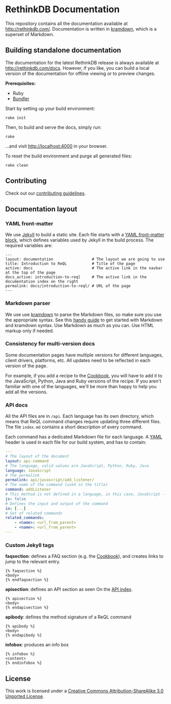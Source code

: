 # RethinkDB Documentation #

This repository contains all the documentation available at <http://rethinkdb.com/>. Documentation is written in [kramdown](http://kramdown.gettalong.org/), which is a superset of Markdown.

## Building standalone documentation ##

The documentation for the latest RethinkDB release is always available at <http://rethinkdb.com/docs>. However, if you like, you can build a local version of the documentation for offline viewing or to preview changes.

__Prerequisites:__
  - Ruby
  - [Bundler](http://bundler.io/)

Start by setting up your build environment:

```
rake init
```

Then, to build and serve the docs, simply run:

```
rake
```

...and visit <http://localhost:4000> in your browser.

To reset the build environment and purge all generated files:

```
rake clean
```

## Contributing ##

Check out our [contributing guidelines](https://github.com/rethinkdb/docs/blob/master/CONTRIBUTING.md).

## Documentation layout ##

### YAML front-matter ###

We use [Jekyll](http://jekyllrb.com/) to build a static site. Each file starts with a [YAML front-matter block](http://jekyllrb.com/docs/frontmatter/), which defines variables used by Jekyll in the build process. The required variables are:

```
---
layout: documentation                 # The layout we are going to use
title: Introduction to ReQL           # Title of the page
active: docs                          # The active link in the navbar at the top of the page
docs_active: introduction-to-reql     # The active link in the documentation index on the right
permalink: docs/introduction-to-reql/ # URL of the page
---
```

### Markdown parser ###

We use use [kramdown](http://kramdown.gettalong.org/) to parse the Markdown files, so make sure you use the appropriate syntax. See this [handy guide](http://kramdown.gettalong.org/quickref.html) to get started with Markdown and kramdown syntax. Use Markdown as much as you can. Use HTML markup only if needed.

### Consistency for multi-version docs ###

Some documentation pages have multiple versions for different languages, client drivers, platforms, etc. All updates need to be reflected in each version of the page.

For example, if you add a recipe to the [Cookbook](http://rethinkdb.com/docs/cookbook/javascript/), you will have to add it to the JavaScript, Python, Java and Ruby versions of the recipe. If you aren't familiar with one of the languages, we'll be more than happy to help you add all the versions.

### API docs ###

All the API files are in `/api`. Each language has its own directory, which means that ReQL command changes require updating three different files. The file `index.md` contains a short description of every command.

Each command has a dedicated Markdown file for each language. A [YAML](http://yaml.org/) header is used in each file for our build system, and has to contain:

```yaml
---
# The layout of the document
layout: api-command
# The language, valid values are JavaScript, Python, Ruby, Java
language: JavaScript
# The permalink
permalink: api/javascript/add_listener/
# The name of the command (used in the title)
command: addListener
# This method is not defined in a language, in this case, JavaScript -- (valid keys are js, py, rb) -- optional
js: false
# Defines the input and output of the command
io: [...]
# Set of related commands
related_commands:
    - <name>: <url_from_parent>
    - <name>: <url_from_parent>
---
```

### Custom Jekyll tags ###

__faqsection__: defines a FAQ section (e.g. the [Cookbook](http://rethinkdb.com/docs/cookbook/javascript/)), and creates links to jump to the relevant entry.

```
{% faqsection %}
<body>
{% endfaqsection %}
```

__apisection__: defines an API section as seen On the [API index](http://rethinkdb.com/api/javascript).

```
{% apisection %}
<body>
{% endapisection %}
```

__apibody__: defines the method signature of a ReQL command

```
{% apibody %}
<body>
{% endapibody %}
```

__infobox__: produces an info box

```
{% infobox %}
<content>
{% endinfobox %}
```

## License ##

This work is licensed under a [Creative Commons Attribution-ShareAlike 3.0 Unported License](http://creativecommons.org/licenses/by-sa/3.0/).
